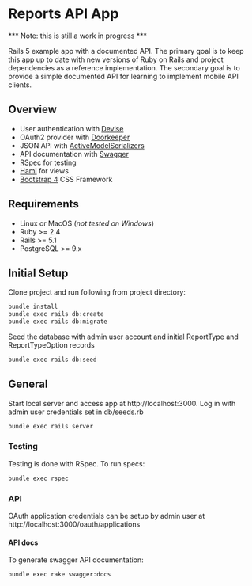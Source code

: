 # Reports API App

*** Note: this is still a work in progress ***

Rails 5 example app with a documented API. The primary goal is to keep this app up to date with new versions of Ruby on Rails and project dependencies as a reference implementation. The secondary goal is to provide a simple documented API for learning to implement mobile API clients.

## Overview
* User authentication with [Devise](https://github.com/plataformatec/devise)
* OAuth2 provider with [Doorkeeper](https://github.com/doorkeeper-gem/doorkeeper)
* JSON API with [ActiveModelSerializers](https://github.com/rails-api/active_model_serializers)
* API documentation with [Swagger](https://github.com/richhollis/swagger-docs)
* [RSpec](http://rspec.info/) for testing
* [Haml](http://haml.info/) for views
* [Bootstrap 4](https://getbootstrap.com/) CSS Framework

## Requirements
* Linux or MacOS (*not tested on Windows*)
* Ruby >= 2.4
* Rails >= 5.1
* PostgreSQL >= 9.x

## Initial Setup
Clone project and run following from project directory:

```bash
bundle install
bundle exec rails db:create
bundle exec rails db:migrate
```

Seed the database with admin user account and initial ReportType and ReportTypeOption records

```bash
bundle exec rails db:seed
```

## General

Start local server and access app at http://localhost:3000.
Log in with admin user credentials set in db/seeds.rb

```bash
bundle exec rails server
```

### Testing
Testing is done with RSpec. To run specs:

```bash
bundle exec rspec
```

### API

OAuth application credentials can be setup by admin user at
http://localhost:3000/oauth/applications

#### API docs

To generate swagger API documentation:

```bash
bundle exec rake swagger:docs
```
